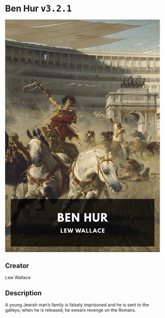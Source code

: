 
# Ben Hur <kbd>v3.2.1</kbd>

<center>
  <img src="./cover-1024.jpg"/>
</center>

## Creator
Lew Wallace

## Description
A young Jewish man’s family is falsely imprisoned and he is sent to the galleys; when he is released, he swears revenge on the Romans.
